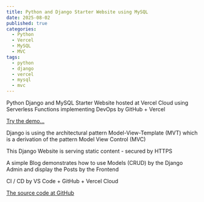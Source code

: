 ```yaml
---
title: Python and Django Starter Website using MySQL
date: 2025-08-02
published: true
categories:
  - Python
  - Vercel
  - MySQL
  - MVC
tags:
  - python
  - django
  - vercel
  - mysql
  - mvc
---
```


Python Django and MySQL Starter Website hosted at Vercel Cloud using Serverless Functions implementing DevOps by GitHub + Vercel

<a href="https://django-starter-two.vercel.app/" target="_blank" title="Django Website at Vercel">Try the demo...</a>

Django is using the architectural pattern Model-View-Template (MVT) which is a derivation of the pattern Model View Control (MVC) 

This Django Website is serving static content - secured by HTTPS

A simple Blog demonstrates how to use Models (CRUD) by the Django Admin and display the Posts by the Frontend 

CI / CD by VS Code + GitHub + Vercel Cloud

<a href="https://github.com/persteenolsen/django-starter-two" target="_blank">The source code at GitHub</a>
